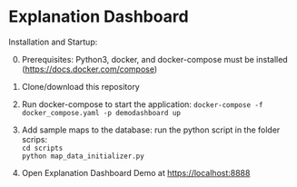 # Explanation Dashboard

Installation and Startup:

0) Prerequisites: Python3, docker, and docker-compose must be installed (https://docs.docker.com/compose)

1) Clone/download this repository
2) Run docker-compose to start the application: `docker-compose -f docker_compose.yaml -p demodashboard up`
3) Add sample maps to the database: run the python script in the folder scrips: <br>
   `cd scripts`  <br> `python map_data_initializer.py`

4) Open Explanation Dashboard Demo at [https://localhost:8888](http://localhost:8888/)
